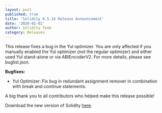 ```yaml
---
layout: post
published: true
title: 'Solidity 0.5.16 Release Announcement'
date: '2020-01-02'
author: Solidity Team
category: Releases
---
```


This release fixes a bug in the Yul optimizer. You are only affected if you
manually enabled the Yul optimizer (not the regular optimizer) and either used
Yul stand-alone or via ABIEncoderV2. For more details, please see buglist.json.

**Bugfixes:**

- Yul Optimizer: Fix bug in redundant assignment remover in combination with
  break and continue statements.

A big thank you to all contributors who helped make this release possible!

Download the new version of Solidity
[here](https://github.com/ethereum/solidity/releases/tag/v0.5.16).
